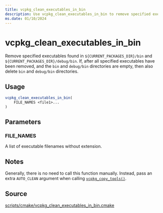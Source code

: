 ```yaml
---
title: vcpkg_clean_executables_in_bin
description: Use vcpkg_clean_executables_in_bin to remove specified executables.
ms.date: 01/10/2024
---
```

# vcpkg_clean_executables_in_bin

Remove specified executables found in `${CURRENT_PACKAGES_DIR}/bin` and `${CURRENT_PACKAGES_DIR}/debug/bin`. If, after all specified executables have been removed, and the `bin` and `debug/bin` directories are empty, then also delete `bin` and `debug/bin` directories.

## Usage

```cmake
vcpkg_clean_executables_in_bin(
    FILE_NAMES <file1>...
)
```

## Parameters

### FILE_NAMES

A list of executable filenames without extension.

## Notes

Generally, there is no need to call this function manually. Instead, pass an extra `AUTO_CLEAN` argument when calling [`vcpkg_copy_tools()`](vcpkg_copy_tools.md#auto_clean).

## Source

[scripts/cmake/vcpkg\_clean\_executables\_in\_bin.cmake](https://github.com/Microsoft/vcpkg/blob/master/scripts/cmake/vcpkg_clean_executables_in_bin.cmake)
